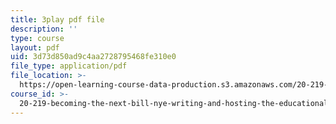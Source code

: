 ```yaml
---
title: 3play pdf file
description: ''
type: course
layout: pdf
uid: 3d73d850ad9c4aa2728795468fe310e0
file_type: application/pdf
file_location: >-
  https://open-learning-course-data-production.s3.amazonaws.com/20-219-becoming-the-next-bill-nye-writing-and-hosting-the-educational-show-january-iap-2015/3d73d850ad9c4aa2728795468fe310e0_C-xZ_Lm7eNY.pdf
course_id: >-
  20-219-becoming-the-next-bill-nye-writing-and-hosting-the-educational-show-january-iap-2015
---
```

